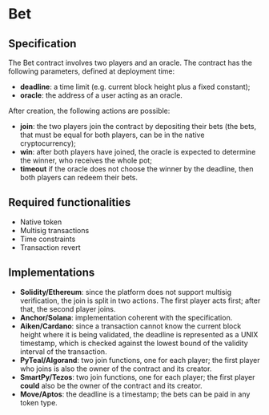 # Bet

## Specification

The Bet contract involves two players and an oracle. The contract has the following parameters, defined at deployment time:
- **deadline**: a time limit (e.g. current block height plus a fixed constant); 
- **oracle**: the address of a user acting as an oracle.

After creation, the following actions are possible: 
- **join**: the two players join the contract by depositing their bets (the bets, that must be equal for both players, can be in the native cryptocurrency);
- **win**: after both players have joined, the oracle is expected to determine the winner, who receives the whole pot;
- **timeout** if the oracle does not choose the winner by the deadline, then both players can redeem their bets.

## Required functionalities

- Native token
- Multisig transactions
- Time constraints
- Transaction revert

## Implementations

- **Solidity/Ethereum**: since the platform does not support multisig verification, the join is split in two actions. The first player acts first; after that, the second player joins.
- **Anchor/Solana**: implementation coherent with the specification.
- **Aiken/Cardano**: since a transaction cannot know the current block height where it is being validated, the deadline is represented as a UNIX timestamp, which is checked against the lowest bound of the validity interval of the transaction.
- **PyTeal/Algorand**: two join functions, one for each player; the first player who joins is also the owner of the contract and its creator.
- **SmartPy/Tezos**: two join functions, one for each player; the first player **could** also be the owner of the contract and its creator.
- **Move/Aptos**: the deadline is a timestamp; the bets can be paid in any token type.
